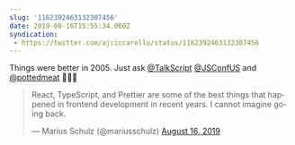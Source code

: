 ```yaml
---
slug: '1162392463132307456'
date: 2019-08-16T15:55:34.000Z
syndication:
 - https://twitter.com/ajciccarello/status/1162392463132307456
---
```


Things were better in 2005. Just ask
[@TalkScript](https://twitter.com/TalkScript) [@JSConfUS](https://twitter.com/JSConfUS) and [@pottedmeat](https://twitter.com/pottedmeat) 🧐😉🧐 <blockquote class="twitter-tweet"><p lang="en" dir="ltr">React, TypeScript, and Prettier are some of the best things that happened in frontend development in recent years. I cannot imagine going back.</p>&mdash; Marius Schulz (@mariusschulz) <a href="https://twitter.com/mariusschulz/status/1162289148964888576?ref_src=twsrc%5Etfw">August 16, 2019</a></blockquote>


<script async src="https://platform.twitter.com/widgets.js" charset="utf-8"></script>
